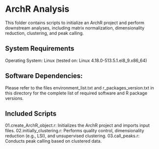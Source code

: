 # ArchR Analysis
This folder contains scripts to initialize an ArchR project and perform downstream analyses, including matrix normalization, dimensionality reduction, clustering, and peak calling.

## System Requirements
Operating System:
Linux (tested on: Linux 4.18.0-513.5.1.el8_9.x86_64)

## Software Dependencies:
Please refer to the files environment_list.txt and r_packages_version.txt in this directory for the complete list of required software and R package versions.

## Included Scripts
01.create_ArchR_object.r: Initializes the ArchR project and imports input files.
02.initially_clustering.r: Performs quality control, dimensionality reduction (e.g., LSI), and unsupervised clustering.
03.call_peaks.r: Conducts peak calling based on clustered data.
